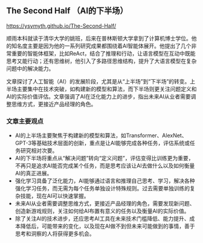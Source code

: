 
## The Second Half （AI的下半场）
https://ysymyth.github.io/The-Second-Half/

顺雨本科就读于清华大学的姚班，后来在普林斯顿大学拿到了计算机博士学位。他的知名度主要是因为他的一系列研究成果都围绕着AI智能体展开。他提出了几个非常重要的智能体框架，比如ReAct，结合了推理和行动，让语言模型在互动中既能思考又能行动；还有思维树，他引入了多路径思维结构，提升了大语言模型在复杂问题中的解决能力。



文章探讨了人工智能（AI）的发展阶段，尤其是从“上半场”到“下半场”的转变。上半场主要集中在技术突破，如构建新的模型和算法，而下半场则更关注问题定义和AI的实际价值评估。文章强调了AI在泛化能力上的进步，指出未来AI从业者需要调整思维方式，更接近产品经理的角色。

### 文章主要观点
- AI的上半场主要聚焦于构建新的模型和算法，如Transformer、AlexNet、GPT-3等基础技术层面的创新，重点是让AI能够完成各种任务，评估系统或任务研究相对次要。
- AI的下半场将重点从“解决问题”转向“定义问题”，评估变得比训练更为重要，不再只是追求AI能否完成某个任务，而是思考应该让AI去做什么以及如何衡量AI的真正进展。
- 强化学习具备了泛化能力，AI能够通过语言和推理自己思考、学习，解决各种强化学习任务，而无需为每个任务单独设计特殊规则。过去需要单独训练的复杂技能，现在AI可以快速掌握。
- 未来AI从业者需要调整思维方式，更接近产品经理的角色，需要发现新问题、创造新游戏规则，关注如何给AI布置有意义的任务以及衡量AI的实际价值。
- 除了关注AI的技术进步，还应思考AI工具在未来技术门槛降低、能力提升、成本降低后，可能带来的变化，以及现在AI做不到但未来可能做到的事情，善于思考和洞察的人将获得更多机会。